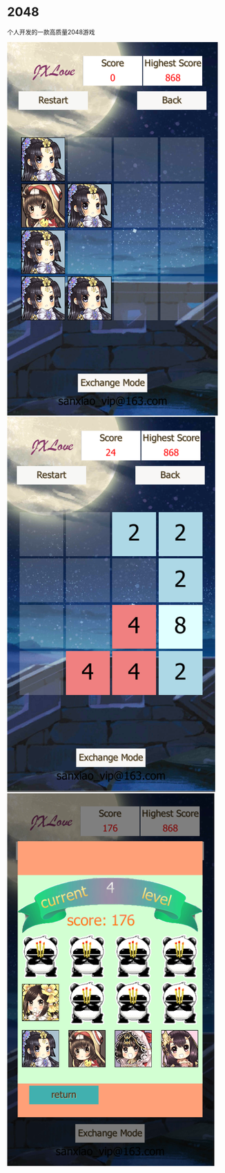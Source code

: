 # 2048
 个人开发的一款高质量2048游戏
 
 ![nor](https://github.com/zwluoqi/2048/blob/main/images/1.png)</br>
 ![nor](https://github.com/zwluoqi/2048/blob/main/images/2.png)</br>
 ![nor](https://github.com/zwluoqi/2048/blob/main/images/3.png)</br>
